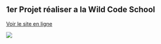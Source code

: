 ##  1er Projet réaliser a la  Wild Code School


[Voir le site en ligne](https://dcoder96.github.io/)

![](https://i.postimg.cc/rsW4dRx3/sl1.jpg)


